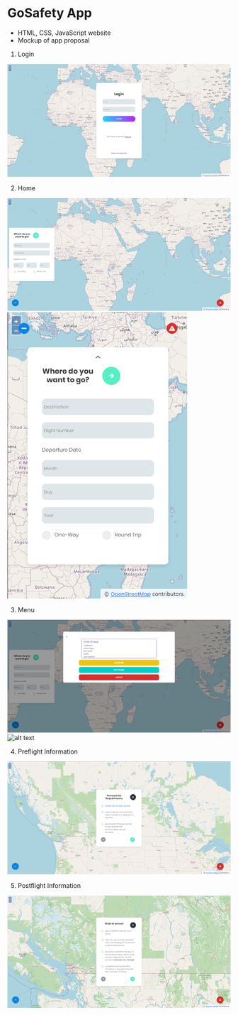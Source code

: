 # GoSafety App
 - HTML, CSS, JavaScript website
 - Mockup of app proposal

1. Login

![alt text](https://github.com/rchrdcrngl/school-coding/blob/main/First%20Year/12_GoSafety%20App/screenshots/Login.png?raw=true "Login")

2. Home

![alt text](https://github.com/rchrdcrngl/school-coding/blob/main/First%20Year/12_GoSafety%20App/screenshots/Home.png?raw=true "Home")
![alt text](https://github.com/rchrdcrngl/school-coding/blob/main/First%20Year/12_GoSafety%20App/screenshots/HomeMobile.png?raw=true "Home")

3. Menu

![alt text](https://github.com/rchrdcrngl/school-coding/blob/main/First%20Year/12_GoSafety%20App/screenshots/Menu.png?raw=true "Menu")
![alt text](https://github.com/rchrdcrngl/school-coding/blob/main/First%20Year/12_GoSafety%20App/screenshots/MenuMobile.png?raw=true "Menu")

4. Preflight Information

![alt text](https://github.com/rchrdcrngl/school-coding/blob/main/First%20Year/12_GoSafety%20App/screenshots/PreFlightInformation.png?raw=true "Preflight Information")

5. Postflight Information

![alt text](https://github.com/rchrdcrngl/school-coding/blob/main/First%20Year/12_GoSafety%20App/screenshots/PostFlightInformation.png?raw=true "Postflight Information")

